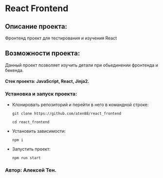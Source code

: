 # React Frontend
## Описание проекта:
Фронтенд проект для тестирования и изучения React
## Возможности проекта:
Данный проект позволяет изучить детали при обьединении фронтенда и бекенда.
#### Стек проекта: JavaScript, React, Jinja2.
### Установка и запуск проекта:
- Клонировать репозиторий и перейти в него в командной строке:
  ```
  git clone https://github.com/aten88/react_frontend
  ```
  ```
  cd react_frontend
  ```
- Установить зависимости:
  ```
  npm i
  ```
- Запустить проект:
  ```
  npm run start
  ```
### Автор: Алексей Тен.
